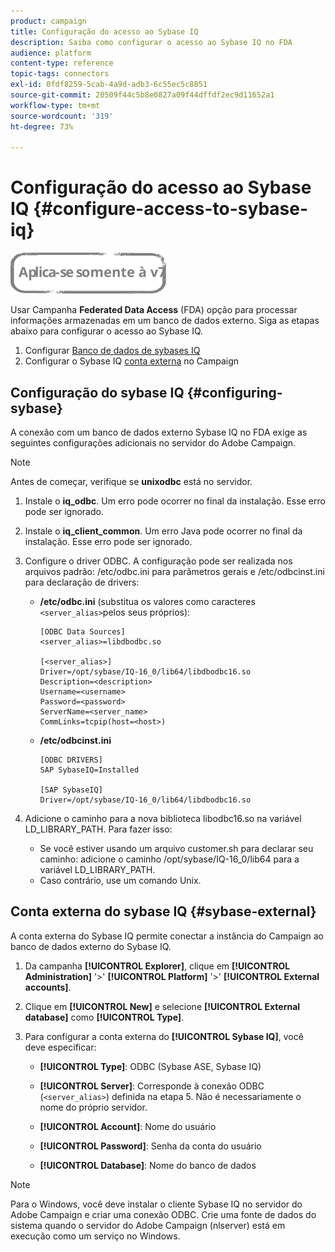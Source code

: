 ```yaml
---
product: campaign
title: Configuração do acesso ao Sybase IQ
description: Saiba como configurar o acesso ao Sybase IQ no FDA
audience: platform
content-type: reference
topic-tags: connectors
exl-id: 0fdf8259-5cab-4a9d-adb3-6c55ec5c8851
source-git-commit: 20509f44c5b8e0827a09f44dffdf2ec9d11652a1
workflow-type: tm+mt
source-wordcount: '319'
ht-degree: 73%

---
```


# Configuração do acesso ao Sybase IQ {#configure-access-to-sybase-iq}

![](../../assets/v7-only.svg)

Usar Campanha **Federated Data Access** (FDA) opção para processar informações armazenadas em um banco de dados externo. Siga as etapas abaixo para configurar o acesso ao Sybase IQ.

1. Configurar [Banco de dados de sybases IQ](#configuring-sybase)
1. Configurar o Sybase IQ [conta externa](#sybase-external) no Campaign

## Configuração do sybase IQ {#configuring-sybase}

A conexão com um banco de dados externo Sybase IQ no FDA exige as seguintes configurações adicionais no servidor do Adobe Campaign.

>[!NOTE]
>
>Antes de começar, verifique se **unixodbc** está no servidor.

1. Instale o **iq_odbc**. Um erro pode ocorrer no final da instalação. Esse erro pode ser ignorado.

1. Instale o **iq_client_common**. Um erro Java pode ocorrer no final da instalação. Esse erro pode ser ignorado.

1. Configure o driver ODBC. A configuração pode ser realizada nos arquivos padrão: /etc/odbc.ini para parâmetros gerais e /etc/odbcinst.ini para declaração de drivers:

   * **/etc/odbc.ini** (substitua os valores como caracteres `<server_alias>`pelos seus próprios):

      ```
      [ODBC Data Sources]
      <server_alias>=libdbodbc.so
      
      [<server_alias>]
      Driver=/opt/sybase/IQ-16_0/lib64/libdbodbc16.so
      Description=<description>
      Username=<username>
      Password=<password>
      ServerName=<server_name>
      CommLinks=tcpip(host=<host>)
      ```

   * **/etc/odbcinst.ini**

      ```
      [ODBC DRIVERS]
      SAP SybaseIQ=Installed
      
      [SAP SybaseIQ]
      Driver=/opt/sybase/IQ-16_0/lib64/libdbodbc16.so
      ```

1. Adicione o caminho para a nova biblioteca libodbc16.so na variável LD_LIBRARY_PATH. Para fazer isso:

   * Se você estiver usando um arquivo customer.sh para declarar seu caminho: adicione o caminho /opt/sybase/IQ-16_0/lib64 para a variável LD_LIBRARY_PATH.
   * Caso contrário, use um comando Unix.

## Conta externa do sybase IQ {#sybase-external}

A conta externa do Sybase IQ permite conectar a instância do Campaign ao banco de dados externo do Sybase IQ.

1. Da campanha **[!UICONTROL Explorer]**, clique em **[!UICONTROL Administration]** &#39;>&#39; **[!UICONTROL Platform]** &#39;>&#39; **[!UICONTROL External accounts]**.

1. Clique em **[!UICONTROL New]** e selecione **[!UICONTROL External database]** como **[!UICONTROL Type]**.

1. Para configurar a conta externa do **[!UICONTROL Sybase IQ]**, você deve especificar:

   * **[!UICONTROL Type]**: ODBC (Sybase ASE, Sybase IQ)

   * **[!UICONTROL Server]**: Corresponde à conexão ODBC (`<server_alias>`) definida na etapa 5. Não é necessariamente o nome do próprio servidor.

   * **[!UICONTROL Account]**: Nome do usuário

   * **[!UICONTROL Password]**: Senha da conta do usuário

   * **[!UICONTROL Database]**: Nome do banco de dados

>[!NOTE]
>
>Para o Windows, você deve instalar o cliente Sybase IQ no servidor do Adobe Campaign e criar uma conexão ODBC. Crie uma fonte de dados do sistema quando o servidor do Adobe Campaign (nlserver) está em execução como um serviço no Windows.
